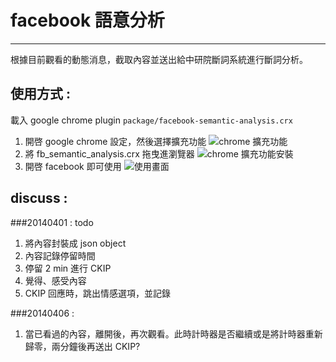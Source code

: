 # facebook 語意分析
---
根據目前觀看的動態消息，截取內容並送出給中研院斷詞系統進行斷詞分析。

使用方式 :
---
載入 google chrome plugin ```package/facebook-semantic-analysis.crx ```

1. 開啓 google chrome 設定，然後選擇擴充功能 ![chrome 擴充功能](https://dl.dropboxusercontent.com/u/3295432/facebook-semantic-analysis/%E8%9E%A2%E5%B9%95%E6%88%AA%E5%9C%96%202014-03-31%2017.57.33.jpg)
2. 將 fb_semantic_analysis.crx 拖曳進瀏覽器 ![chrome 擴充功能安裝](https://dl.dropboxusercontent.com/u/3295432/facebook-semantic-analysis/%E8%9E%A2%E5%B9%95%E6%88%AA%E5%9C%96%202014-03-31%2018.05.24.jpg)
3. 開啓 facebook 即可使用 ![使用畫面](https://dl.dropboxusercontent.com/u/3295432/facebook-semantic-analysis/%E8%9E%A2%E5%B9%95%E6%88%AA%E5%9C%96%202014-03-31%2014.37.28.jpg)

discuss : 
---
###20140401 : todo

1. 將內容封裝成 json object
2. 內容記錄停留時間
3. 停留 2 min 進行 CKIP
4. 覺得、感受內容
5. CKIP 回應時，跳出情感選項，並記錄

###20140406 : 

1. 當已看過的內容，離開後，再次觀看。此時計時器是否繼續或是將計時器重新歸零，兩分鐘後再送出 CKIP?